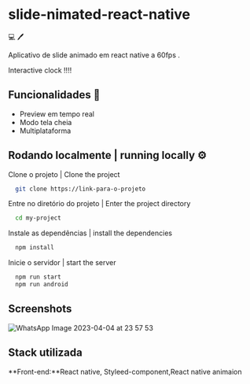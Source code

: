 
# slide-nimated-react-native
 💻 
 🖊 

Aplicativo de slide animado em react native a 60fps .

Interactive clock !!!!
## Funcionalidades   💎 


- Preview em tempo real
- Modo tela cheia
- Multiplataforma


## Rodando localmente  | running locally ⚙️ 

Clone o projeto | Clone the project

```bash
  git clone https://link-para-o-projeto
```

Entre no diretório do projeto | Enter the project directory

```bash
  cd my-project
```

Instale as dependências | install the dependencies

```bash
  npm install
```

Inicie o servidor | start the server

```bash
  npm run start
  npm run android
```


## Screenshots

![WhatsApp Image 2023-04-04 at 23 57 53](https://user-images.githubusercontent.com/55338900/231795173-8bee140d-fe14-405d-b81c-b111b25c1d19.jpeg)


## Stack utilizada

**Front-end:**React native, Styleed-component,React native animaion

